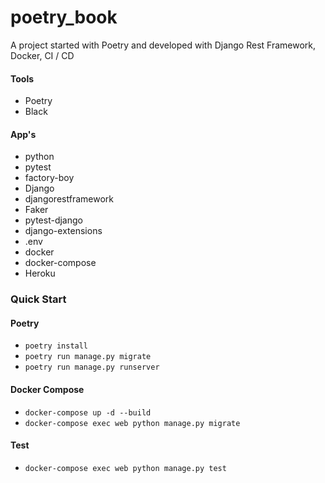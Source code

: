 # poetry_book
A project started with Poetry and developed with Django Rest Framework, Docker, CI / CD

#### Tools
* Poetry
* Black

#### App's
* python 
* pytest 
* factory-boy 
* Django 
* djangorestframework
* Faker
* pytest-django
* django-extensions 
* .env
* docker
* docker-compose
* Heroku


### Quick Start
#### Poetry
* `poetry install` 
* `poetry run manage.py migrate`
* `poetry run manage.py runserver` 
#### Docker Compose
* `docker-compose up -d --build` 
* `docker-compose exec web python manage.py migrate`
#### Test
* `docker-compose exec web python manage.py test`
